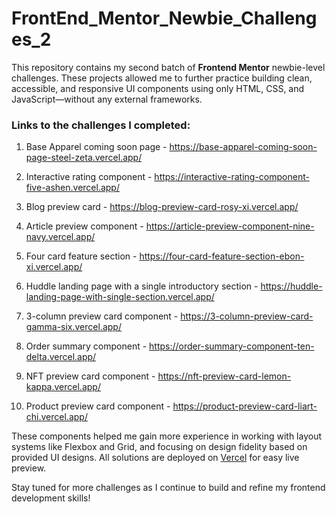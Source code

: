 # FrontEnd_Mentor_Newbie_Challenges_2

This repository contains my second batch of **Frontend Mentor** newbie-level challenges. These projects allowed me to further practice building clean, accessible, and responsive UI components using only HTML, CSS, and JavaScript—without any external frameworks.

### Links to the challenges I completed:

01. Base Apparel coming soon page - https://base-apparel-coming-soon-page-steel-zeta.vercel.app/

02. Interactive rating component - https://interactive-rating-component-five-ashen.vercel.app/

03. Blog preview card - https://blog-preview-card-rosy-xi.vercel.app/

04. Article preview component - https://article-preview-component-nine-navy.vercel.app/

05. Four card feature section - https://four-card-feature-section-ebon-xi.vercel.app/

06. Huddle landing page with a single introductory section - https://huddle-landing-page-with-single-section.vercel.app/

07. 3-column preview card component - https://3-column-preview-card-gamma-six.vercel.app/

08. Order summary component - https://order-summary-component-ten-delta.vercel.app/

09. NFT preview card component - https://nft-preview-card-lemon-kappa.vercel.app/

10. Product preview card component - https://product-preview-card-liart-chi.vercel.app/

These components helped me gain more experience in working with layout systems like Flexbox and Grid, and focusing on design fidelity based on provided UI designs. All solutions are deployed on [Vercel](https://vercel.com/) for easy live preview.

Stay tuned for more challenges as I continue to build and refine my frontend development skills!
